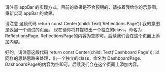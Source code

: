 

请注意 appBar 的实现方式。目前的效果是不合预期的，请按着我给你的示意图，重新实现 appBar 的效果。


请注意 这段代码 
return const Center(child: Text('Reflections Page'))
我的意图是返回一个测试的页面。
现在请你将其提取出一个独立的class，命名为 ReflectionsPage.
ReflectionsPage的内容为空即可。后续我们会在这个页面上添加内容。

好的，请注意这段代码
return const Center(child: Text('Dashboard Page'));
以同样的思路思路来处理，出一个独立的class，命名为 DashboardPage.
DashboardPage的内容为空即可。后续我们会在这个页面上添加内容。
